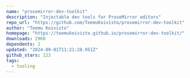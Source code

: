 ```yaml
---
name: "prosemirror-dev-toolkit"
description: "Injectable dev tools for ProseMirror editors"
repo_url: "https://github.com/TeemuKoivisto/prosemirror-dev-toolkit"
author: "Teemu Koivisto"
homepage: "https://teemukoivisto.github.io/prosemirror-dev-toolkit/"
downloads: 2960
dependents: 2
updated: "2024-09-01T11:21:28.951Z"
github_stars: 123
tags: 
  - tooling
---
```

